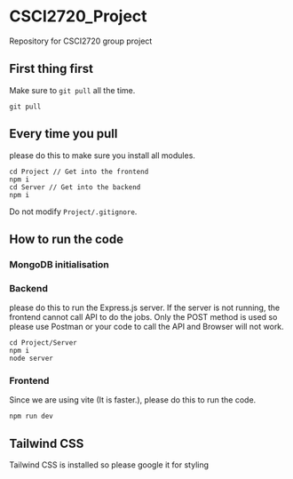 # CSCI2720_Project
Repository for CSCI2720 group project

## First thing first
Make sure to `git pull` all the time.
```
git pull
```

## Every time you pull
please do this to make sure you install all modules.
```
cd Project // Get into the frontend
npm i
cd Server // Get into the backend
npm i
```
Do not modify `Project/.gitignore`.

## How to run the code
### MongoDB initialisation
### Backend
please do this to run the Express.js server. If the server is not running, the frontend cannot call API to do the jobs. Only the POST method is used so please use Postman or your code to call the API and Browser will not work.
```
cd Project/Server
npm i
node server
```

### Frontend
Since we are using vite (It is faster.), please do this to run the code.
```
npm run dev
```

## Tailwind CSS
Tailwind CSS is installed so please google it for styling
